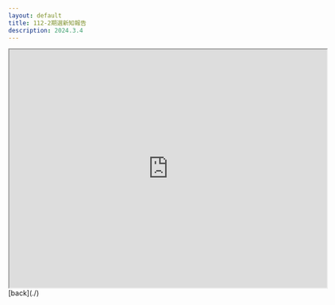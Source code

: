 ```yaml
---
layout: default
title: 112-2期選新知報告
description: 2024.3.4
---
```

<iframe src="https://drive.google.com/file/d/1b6ZZBt4IZ0VLvZe4DTxnqZhyNuSTWl0V/preview" width="640" height="480" allow="autoplay"></iframe>
[back](./)

